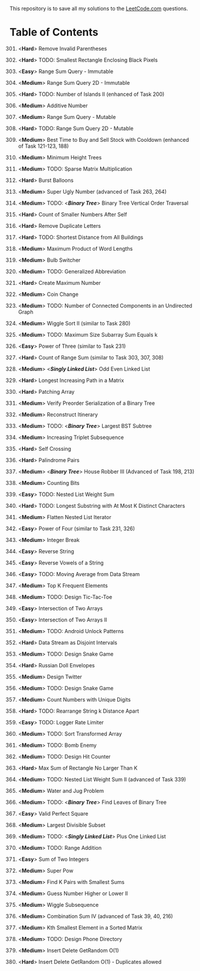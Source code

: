 This repository is to save all my solutions to the [LeetCode.com][LeetCode]
questions.


Table of Contents
=================

301. \<**Hard**>    Remove Invalid Parentheses
302. \<**Hard**>    TODO: Smallest Rectangle Enclosing Black Pixels
303. \<**Easy**>    Range Sum Query - Immutable
304. \<**Medium**>  Range Sum Query 2D - Immutable
305. \<**Hard**>    TODO: Number of Islands II (enhanced of Task 200)
306. \<**Medium**>  Additive Number
307. \<**Medium**>  Range Sum Query - Mutable
308. \<**Hard**>    TODO: Range Sum Query 2D - Mutable
309. \<**Medium**>  Best Time to Buy and Sell Stock with Cooldown (enhanced of Task 121-123, 188)
310. \<**Medium**>  Minimum Height Trees
311. \<**Medium**>  TODO: Sparse Matrix Multiplication
312. \<**Hard**>    Burst Balloons
313. \<**Medium**>  Super Ugly Number (advanced of Task 263, 264)
314. \<**Medium**>  TODO: \<***Binary Tree***> Binary Tree Vertical Order Traversal
315. \<**Hard**>    Count of Smaller Numbers After Self
316. \<**Hard**>    Remove Duplicate Letters
317. \<**Hard**>    TODO: Shortest Distance from All Buildings
318. \<**Medium**>  Maximum Product of Word Lengths
319. \<**Medium**>  Bulb Switcher
320. \<**Medium**>  TODO: Generalized Abbreviation
321. \<**Hard**>    Create Maximum Number
322. \<**Medium**>  Coin Change
323. \<**Medium**>  TODO: Number of Connected Components in an Undirected Graph
324. \<**Medium**>  Wiggle Sort II (similar to Task 280)
325. \<**Medium**>  TODO: Maximum Size Subarray Sum Equals k
326. \<**Easy**>    Power of Three (similar to Task 231)
327. \<**Hard**>    Count of Range Sum (similar to Task 303, 307, 308)
328. \<**Medium**>  \<***Singly Linked List***> Odd Even Linked List
329. \<**Hard**>    Longest Increasing Path in a Matrix
330. \<**Hard**>    Patching Array
331. \<**Medium**>  Verify Preorder Serialization of a Binary Tree
332. \<**Medium**>  Reconstruct Itinerary
333. \<**Medium**>  TODO: \<***Binary Tree***> Largest BST Subtree
334. \<**Medium**>  Increasing Triplet Subsequence
335. \<**Hard**>    Self Crossing
336. \<**Hard**>    Palindrome Pairs
337. \<**Medium**>  \<***Binary Tree***> House Robber III (Advanced of Task 198, 213)
338. \<**Medium**>  Counting Bits
339. \<**Easy**>    TODO: Nested List Weight Sum
340. \<**Hard**>    TODO: Longest Substring with At Most K Distinct Characters
341. \<**Medium**>  Flatten Nested List Iterator
342. \<**Easy**>    Power of Four (similar to Task 231, 326)
343. \<**Medium**>  Integer Break
344. \<**Easy**>    Reverse String
345. \<**Easy**>    Reverse Vowels of a String
346. \<**Easy**>    TODO: Moving Average from Data Stream
347. \<**Medium**>  Top K Frequent Elements
348. \<**Medium**>  TODO: Design Tic-Tac-Toe
349. \<**Easy**>    Intersection of Two Arrays
350. \<**Easy**>    Intersection of Two Arrays II
351. \<**Medium**>  TODO: Android Unlock Patterns
352. \<**Hard**>    Data Stream as Disjoint Intervals
353. \<**Medium**>  TODO: Design Snake Game
354. \<**Hard**>    Russian Doll Envelopes
355. \<**Medium**>  Design Twitter
356. \<**Medium**>  TODO: Design Snake Game
357. \<**Medium**>  Count Numbers with Unique Digits
358. \<**Hard**>    TODO: Rearrange String k Distance Apart
359. \<**Easy**>    TODO: Logger Rate Limiter
360. \<**Medium**>  TODO: Sort Transformed Array
361. \<**Medium**>  TODO: Bomb Enemy
362. \<**Medium**>  TODO: Design Hit Counter
363. \<**Hard**>    Max Sum of Rectangle No Larger Than K
364. \<**Medium**>  TODO: Nested List Weight Sum II (advanced of Task 339)
365. \<**Medium**>  Water and Jug Problem
366. \<**Medium**>  TODO: \<***Binary Tree***> Find Leaves of Binary Tree
367. \<**Easy**>    Valid Perfect Square
368. \<**Medium**>  Largest Divisible Subset
369. \<**Medium**>  TODO: \<***Singly Linked List***> Plus One Linked List
370. \<**Medium**>  TODO: Range Addition
371. \<**Easy**>    Sum of Two Integers
372. \<**Medium**>  Super Pow
373. \<**Medium**>  Find K Pairs with Smallest Sums

375. \<**Medium**>  Guess Number Higher or Lower II
376. \<**Medium**>  Wiggle Subsequence
377. \<**Medium**>  Combination Sum IV (advanced of Task 39, 40, 216)
378. \<**Medium**>  Kth Smallest Element in a Sorted Matrix
379. \<**Medium**>  TODO: Design Phone Directory
380. \<**Medium**>  Insert Delete GetRandom O(1)
381. \<**Hard**>    Insert Delete GetRandom O(1) - Duplicates allowed


[LeetCode]: https://leetcode.com/problemset/all/
[archive001]: /archives001
[archive002]: /archives002
[archive003]: /archives003

